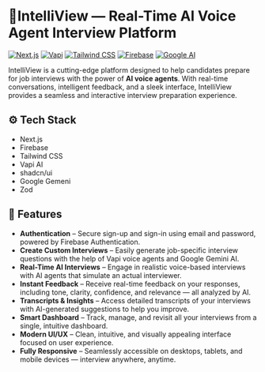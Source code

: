 # 🤖IntelliView — Real-Time AI Voice Agent Interview Platform

[![Next.js](https://img.shields.io/badge/Next.js-14-blue.svg)](https://nextjs.org/)
[![Vapi](https://img.shields.io/badge/Vapi-API-green.svg)](https://vapi.ai/)
[![Tailwind CSS](https://img.shields.io/badge/Tailwind_CSS-3.x-orange.svg)](https://tailwindcss.com/)
[![Firebase](https://img.shields.io/badge/Firebase-Cloud-yellow.svg)](https://firebase.google.com/)
[![Google AI](https://img.shields.io/badge/Google-Gemini%20Live-red.svg)](https://ai.google.dev/)



IntelliView is a cutting-edge platform designed to help candidates prepare for job interviews with the power of **AI voice agents**. With real-time conversations, intelligent feedback, and a sleek interface, IntelliView provides a seamless and interactive interview preparation experience.


## <a name="tech-stack">⚙️ Tech Stack</a>

- Next.js
- Firebase
- Tailwind CSS
- Vapi AI
- shadcn/ui
- Google Gemeni
- Zod

## <a name="features">🔋 Features</a>

- **Authentication** – Secure sign-up and sign-in using email and password, powered by Firebase Authentication.
- **Create Custom Interviews** – Easily generate job-specific interview questions with the help of Vapi voice agents and Google Gemini AI.
- **Real-Time AI Interviews** – Engage in realistic voice-based interviews with AI agents that simulate an actual interviewer.
- **Instant Feedback** – Receive real-time feedback on your responses, including tone, clarity, confidence, and relevance — all analyzed by AI.
- **Transcripts & Insights** – Access detailed transcripts of your interviews with AI-generated suggestions to help you improve.
- **Smart Dashboard** – Track, manage, and revisit all your interviews from a single, intuitive dashboard.
- **Modern UI/UX** – Clean, intuitive, and visually appealing interface focused on user experience.
- **Fully Responsive** – Seamlessly accessible on desktops, tablets, and mobile devices — interview anywhere, anytime.
